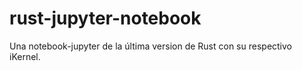 # rust-jupyter-notebook
Una notebook-jupyter de la última version de Rust con su respectivo iKernel.

